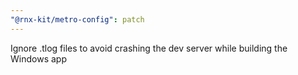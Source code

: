 ```yaml
---
"@rnx-kit/metro-config": patch
---
```


Ignore .tlog files to avoid crashing the dev server while building the Windows app
